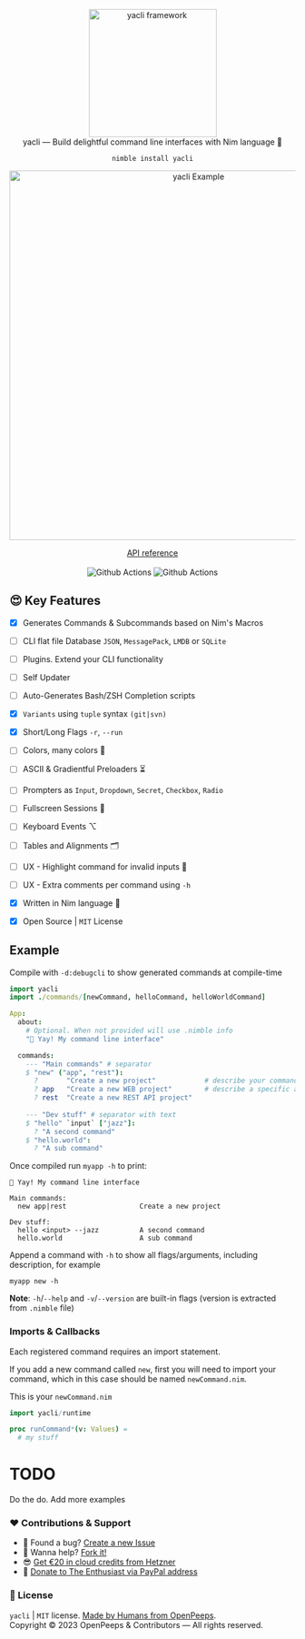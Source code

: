 <p align="center">
  <img src="https://raw.githubusercontent.com/openpeeps/yacli/main/.github/yacli.png" width="225px" alt="yacli framework"><br>
  yacli &mdash; Build delightful command line interfaces with Nim language 👑
</p>

<p align="center">
  <code>nimble install yacli</code>
</p>

<p align="center">
  <img src="https://raw.githubusercontent.com/openpeeps/yacli/main/.github/klymene-cli.png" width="650px" alt="yacli Example"><br>
</p>

<p align="center">
  <a href="https://openpeep.github.io/yacli/">API reference</a><br><br>
  <img src="https://github.com/openpeeps/yacli/workflows/test/badge.svg" alt="Github Actions"> <img src="https://github.com/openpeeps/yacli/workflows/docs/badge.svg" alt="Github Actions">
</p>


## 😍 Key Features
- [x] Generates Commands & Subcommands based on Nim's Macros
- [ ] CLI flat file Database `JSON`, `MessagePack`, `LMDB` or `SQLite`
- [ ] Plugins. Extend your CLI functionality
- [ ] Self Updater
- [ ] Auto-Generates Bash/ZSH Completion scripts
- [x] `Variants` using `tuple` syntax `(git|svn)`
- [x] Short/Long Flags `-r`, `--run`
- [ ] Colors, many colors 🌈
- [ ] ASCII & Gradientful Preloaders ⏳
- [ ] Prompters as `Input`, `Dropdown`, `Secret`, `Checkbox`, `Radio` 
- [ ] Fullscreen Sessions 🌌
- [ ] Keyboard Events ⌥
- [ ] Tables and Alignments 🗂
- [ ] UX - Highlight command for invalid inputs 🧐
- [ ] UX - Extra comments per command using `-h`
- [x] Written in Nim language 👑
- [x] Open Source | `MIT` License


## Example
Compile with `-d:debugcli` to show generated commands at compile-time 

```nim
import yacli
import ./commands/[newCommand, helloCommand, helloWorldCommand]

App:
  about:
    # Optional. When not provided will use .nimble info
    "👋 Yay! My command line interface"

  commands:
    --- "Main commands" # separator
    $ "new" ("app", "rest"):
      ?       "Create a new project"            # describe your command
      ? app   "Create a new WEB project"        # describe a specific argument
      ? rest  "Create a new REST API project"
    
    --- "Dev stuff" # separator with text
    $ "hello" `input` ["jazz"]:
      ? "A second command"
    $ "hello.world":
      ? "A sub command"
```

Once compiled run `myapp -h` to print:

```
👋 Yay! My command line interface

Main commands:
  new app|rest                  Create a new project

Dev stuff:
  hello <input> --jazz          A second command
  hello.world                   A sub command
```

Append a command with `-h` to show all flags/arguments, including description, for example
```
myapp new -h
```

**Note**: `-h`/`--help` and `-v`/`--version` are built-in flags (version is extracted from `.nimble` file)


### Imports & Callbacks
Each registered command requires an import statement.

If you add a new command called `new`, first you will need to import your command,
which in this case should be named `newCommand.nim`.

This is your `newCommand.nim`
```nim
import yacli/runtime

proc runCommand*(v: Values) =
  # my stuff
```

# TODO
Do the do. Add more examples

### ❤ Contributions & Support
- 🐛 Found a bug? [Create a new Issue](https://github.com/openpeeps/yacli/issues)
- 👋 Wanna help? [Fork it!](https://github.com/openpeeps/yacli/fork)
- 😎 [Get €20 in cloud credits from Hetzner](https://hetzner.cloud/?ref=Hm0mYGM9NxZ4)
- 🥰 [Donate to The Enthusiast via PayPal address](https://www.paypal.com/donate/?hosted_button_id=RJK3ZTDWPL55C)

### 🎩 License
`yacli` | `MIT` license. [Made by Humans from OpenPeeps](https://github.com/openpeeps).<br>
Copyright &copy; 2023 OpenPeeps & Contributors &mdash; All rights reserved.